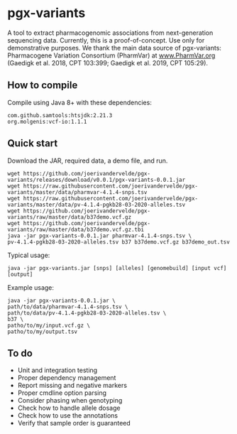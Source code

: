 # pgx-variants
A tool to extract pharmacogenomic associations from next-generation 
sequencing data. Currently, this is a proof-of-concept. Use only for 
demonstrative purposes. We thank the main data source of pgx-variants: 
Pharmacogene Variation Consortium (PharmVar) at www.PharmVar.org (Gaedigk et 
al. 2018, CPT 103:399; Gaedigk et al. 2019, CPT 105:29).

## How to compile
Compile using Java 8+ with these dependencies:
```
com.github.samtools:htsjdk:2.21.3
org.molgenis:vcf-io:1.1.1
```

## Quick start

Download the JAR, required data, a demo file, and run.
```
wget https://github.com/joerivandervelde/pgx-variants/releases/download/v0.0.1/pgx-variants-0.0.1.jar
wget https://raw.githubusercontent.com/joerivandervelde/pgx-variants/master/data/pharmvar-4.1.4-snps.tsv
wget https://raw.githubusercontent.com/joerivandervelde/pgx-variants/master/data/pv-4.1.4-pgkb28-03-2020-alleles.tsv
wget https://github.com/joerivandervelde/pgx-variants/raw/master/data/b37demo.vcf.gz
wget https://github.com/joerivandervelde/pgx-variants/raw/master/data/b37demo.vcf.gz.tbi
java -jar pgx-variants-0.0.1.jar pharmvar-4.1.4-snps.tsv \
pv-4.1.4-pgkb28-03-2020-alleles.tsv b37 b37demo.vcf.gz b37demo_out.tsv
```

Typical usage:
```
java -jar pgx-variants.jar [snps] [alleles] [genomebuild] [input vcf] [output]
```

Example usage:
```
java -jar pgx-variants-0.0.1.jar \
path/to/data/pharmvar-4.1.4-snps.tsv \
path/to/data/pv-4.1.4-pgkb28-03-2020-alleles.tsv \
b37 \
patho/to/my/input.vcf.gz \
patho/to/my/output.tsv
```

## To do
- Unit and integration testing
- Proper dependency management
- Report missing and negative markers
- Proper cmdline option parsing
- Consider phasing when genotyping
- Check how to handle allele dosage
- Check how to use the annotations
- Verify that sample order is guaranteed
